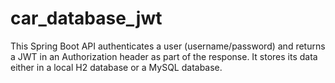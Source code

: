 # car_database_jwt

This Spring Boot API authenticates a user (username/password) and returns a JWT in an Authorization header as part of the response.
It stores its data either in a local H2 database or a MySQL database.
